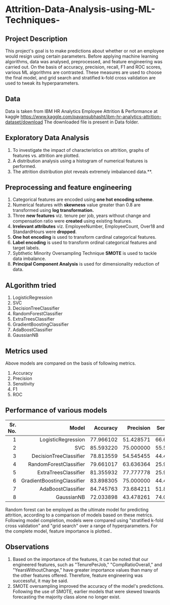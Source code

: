 # Attrition-Data-Analysis-using-ML-Techniques-

##  Project Description
This project's goal is to make predictions about whether or not an employee would resign using certain parameters. Before applying machine learning algorithms, data was analysed, preprocessed, and feature engineering was carried out. On the basis of accuracy, precision, recall, F1 and ROC scores, various ML algorithms are contrasted. These measures are used to choose the final model, and grid search and stratified k-fold cross validation are used to tweak its hyperparameters.

## Data
Data is taken from IBM HR Analytics Employee Attrition & Performance at kaggle https://www.kaggle.com/pavansubhasht/ibm-hr-analytics-attrition-dataset/download
The downloaded file is present in Data folder. 

## Exploratory Data Analysis
1. To investigate the impact of characteristics on attrition, graphs of features vs. attrition are plotted.
2. A distribution analysis using a histogram of numerical features is performed.
3. The attrition distribution plot reveals extremely imbalanced data.**.

## Preprocessing and feature engineering
1. Categorical features are encoded using **one hot encoding scheme**.
2. Numerical features with **skewness** value greater than 0.8 are transformed using **log transformation.**
3. Three **new features** viz. tenure per job, years without change and compensation ratio were **created** using existing features.
4. **Irrelevant attributes** viz. EmployeeNumber, EmployeeCount, Over18 and StandardHours were **dropped**.
5. **One hot encoding** is used to transform cardinal categorical features.
6. **Label encoding** is used to transform ordinal categorical features and target labels.
7. Sybthetic Minority Oversampling Technique **SMOTE** is used to tackle data imbalance.
8. **Principal Component Analysis** is used for dimensionality reduction of data.

## ALgorithm tried
1. LogisticRegression
2. SVC
3. DecisionTreeClassifier 	    
4. RandomForestClassifier 	    
5. ExtraTreesClassifier 	      
6. GradientBoostingClassifier 	
7. AdaBoostClassifier 	        
8. GaussianNB 	

## Metrics used
Above models are compared on the basis of following metrics.
1. Accuracy
2. Precision
3. Sensitivity
4. F1
5. ROC

## Performance of various models
| Sr. No. |                      Model |  Accuracy | Precision | Sensitivity | Specificity | ROC Score |
|--------:|---------------------------:|----------:|----------:|------------:|------------:|----------:|
|    1    | LogisticRegression         | 77.966102 | 51.428571 | 66.666667   | 81.318681   | 0.739927  |
|    2    | SVC                        | 85.593220 | 75.000000 | 55.555556   | 94.505495   | 0.750305  |
|    3    | DecisionTreeClassifier     | 78.813559 | 54.545455 | 44.444444   | 89.010989   | 0.667277  |
|    4    | RandomForestClassifier     | 79.661017 | 63.636364 | 25.925926   | 95.604396   | 0.607652  |
|    5    | ExtraTreesClassifier       | 81.355932 | 77.777778 | 25.925926   | 97.802198   | 0.618641  |
|    6    | GradientBoostingClassifier | 83.898305 | 75.000000 | 44.444444   | 95.604396   | 0.700244  |
|    7    | AdaBoostClassifier         | 84.745763 | 73.684211 | 51.851852   | 94.505495   | 0.731787  |
|    8    | GaussianNB                 | 72.033898 | 43.478261 | 74.074074   | 71.428571   | 0.727513  |



Random forest can be employed as the ultimate model for predicting attrition, according to a comparison of models based on these metrics.
Following model completion, models were compared using "stratified k-fold cross validation" and "grid search" over a range of hyperparameters.
For the complete model, feature importance is plotted..

## Observations
1. Based on the importance of the features, it can be noted that our engineered features, such as "TenurePerJob," "CompRatioOverall," and "YearsWithoutChange," have greater importance values than many of the other features offered. Therefore, feature engineering was successful, it may be said.
2. SMOTE oversampling improved the accuracy of the model's predictions. Following the use of SMOTE, earlier models that were skewed towards forecasting the majority class alone no longer exist.
